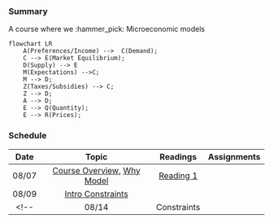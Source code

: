 ### **Summary**

A course where we :hammer_pick: Microeconomic models 

``` mermaid
flowchart LR
    A(Preferences/Income) -->  C(Demand);
    C --> E(Market Equilibrium);
    D(Supply) --> E
    M(Expectations) -->C;
    M --> D;
    Z(Taxes/Subsidies) --> C;
    Z --> D;
    A --> D;
    E --> Q(Quantity);
    E --> R(Prices);
```

### **Schedule**

| Date      | Topic | Readings  | Assignments| 
| :----:      |    :----:   |       :----:  | :----:  |
| 08/07      | [Course Overview](overview/overview.md), [Why Model](./chapters/why_model.md) | [Reading 1](https://www.nytimes.com/2013/10/21/opinion/yes-economics-is-a-science.html)  | |
| 08/09   | [Intro Constraints](./chapters/constraints/constraints_overview.md)        |        |   |
<!-- | 08/14   | Constraints |  | |  -->
